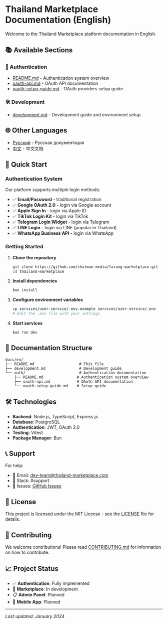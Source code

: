 # Thailand Marketplace Documentation (English)

Welcome to the Thailand Marketplace platform documentation in English.

## 📚 Available Sections

### 🔐 Authentication
- [README.md](auth/README.md) - Authentication system overview
- [oauth-api.md](auth/oauth-api.md) - OAuth API documentation
- [oauth-setup-guide.md](auth/oauth-setup-guide.md) - OAuth providers setup guide

### 🛠️ Development
- [development.md](development.md) - Development guide and environment setup

## 🌐 Other Languages

- [Русский](../ru/README.md) - Русская документация
- [中文](../cn/README.md) - 中文文档

## 🚀 Quick Start

### Authentication System
Our platform supports multiple login methods:

- ✅ **Email/Password** - traditional registration
- ✅ **Google OAuth 2.0** - login via Google account
- ✅ **Apple Sign In** - login via Apple ID
- ✅ **TikTok Login Kit** - login via TikTok
- ✅ **Telegram Login Widget** - login via Telegram
- ✅ **LINE Login** - login via LINE (popular in Thailand)
- ✅ **WhatsApp Business API** - login via WhatsApp

### Getting Started

1. **Clone the repository**
   ```bash
   git clone https://github.com/chatman-media/farang-marketplace.git
   cd thailand-marketplace
   ```

2. **Install dependencies**
   ```bash
   bun install
   ```

3. **Configure environment variables**
   ```bash
   cp services/user-service/.env.example services/user-service/.env
   # Edit the .env file with your settings
   ```

4. **Start services**
   ```bash
   bun run dev
   ```

## 📖 Documentation Structure

```
docs/en/
├── README.md                    # This file
├── development.md               # Development guide
└── auth/                        # Authentication documentation
    ├── README.md               # Authentication system overview
    ├── oauth-api.md            # OAuth API documentation
    └── oauth-setup-guide.md    # Setup guide
```

## 🛠️ Technologies

- **Backend**: Node.js, TypeScript, Express.js
- **Database**: PostgreSQL
- **Authentication**: JWT, OAuth 2.0
- **Testing**: Vitest
- **Package Manager**: Bun

## 📞 Support

For help:
- 📧 Email: dev-team@thailand-marketplace.com
- 💬 Slack: #support
- 🐛 Issues: [GitHub Issues](https://github.com/chatman-media/farang-marketplace/issues)

## 📄 License

This project is licensed under the MIT License - see the [LICENSE](../../LICENSE) file for details.

## 🤝 Contributing

We welcome contributions! Please read [CONTRIBUTING.md](../../CONTRIBUTING.md) for information on how to contribute.

## 📈 Project Status

- ✅ **Authentication**: Fully implemented
- 🔄 **Marketplace**: In development
- 📋 **Admin Panel**: Planned
- 📱 **Mobile App**: Planned

---

*Last updated: January 2024*
